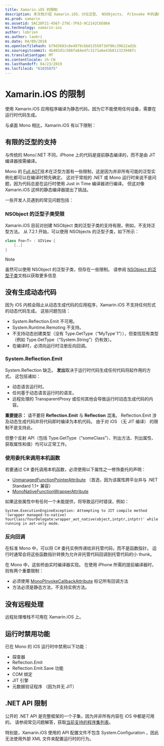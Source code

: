 ```yaml
---
title: Xamarin.iOS 的限制
description: 本文档介绍 Xamarin.iOS，讨论泛型、 NSObjects、 P/Invoke 中的通用对象，和的详细信息的通用子类的限制。
ms.prod: xamarin
ms.assetid: 5AC28F21-4567-278C-7F63-9C2142C6E06A
ms.technology: xamarin-ios
author: lobrien
ms.author: laobri
ms.date: 04/09/2018
ms.openlocfilehash: b79d3683c8e4979cbbd13550f3df86c39622ad2b
ms.sourcegitcommit: 4b402d1c508fa84e4fc3171a6e43b811323948fc
ms.translationtype: MT
ms.contentlocale: zh-CN
ms.lasthandoff: 04/23/2019
ms.locfileid: "61035875"
---
```

# <a name="limitations-of-xamarinios"></a>Xamarin.iOS 的限制

使用 Xamarin.iOS 应用程序编译为静态代码，因为它不能使用任何设备，需要在运行时代码生成。

与桌面 Mono 相比，Xamarin.iOS 有以下限制：

 <a name="Limited_Generics_Support" />


## <a name="limited-generics-support"></a>有限的泛型的支持

与传统的 Mono/.NET 不同，iPhone 上的代码是提前静态编译的，而不是由 JIT 编译器按需编译。

Mono 的 [Full AOT](https://www.mono-project.com/docs/advanced/aot/#full-aot)技术在泛型方面有一些限制，这是因为并非所有可能的泛型实例化都可以在编译时预先确定。 这对于常规的 .NET 或 Mono 运行时来说不是问题，因为代码总是在运行时使用 Just in Time 编译器进行编译。 但这对像 Xamarin.iOS 这样的静态编译器提出了挑战。

一些开发人员遇到的常见问题包括：

 <a name="Generic_Subclasses_of_NSObjects_are_limited" />


### <a name="generic-subclasses-of-nsobjects-are-limited"></a>NSObject 的泛型子类受限

Xamarin.iOS 目前对创建 NSObject 类的泛型子类的支持有限，例如，不支持泛型方法。 从 7.2.1 开始，可以使用 NSObjects 的泛型子类，如下所示：

```csharp
class Foo<T> : UIView {
    [..]
}
```

> [!NOTE]
> 虽然可以使用 NSObject 的泛型子类，但存在一些限制。 请参阅 [NSObject 的泛型子类](~/ios/internals/api-design/nsobject-generics.md)文档以获取更多信息


 <a name="No_Dynamic_Code_Generation" />


## <a name="no-dynamic-code-generation"></a>没有生成动态代码

因为 iOS 内核会阻止从动态生成代码的应用程序，Xamarin.iOS 不支持任何形式的动态代码生成。 这些问题包括：

-  System.Reflection.Emit 不可用。
-  System.Runtime.Remoting 不支持。
-  不支持动态创建类型（没有 Type.GetType（“MyType`1”）），但查找现有类型（例如 Type.GetType（“System.String”）仍有效）。 
-  在编译时，必须向运行时注册反向回调。


 
 <a name="System.Reflection.Emit" />


### <a name="systemreflectionemit"></a>System.Reflection.Emit

System.Reflection 缺乏。 **发出**取决于运行时代码生成任何代码将起作用的方式。 这包括诸如：

-  动态语言运行时。
-  任何基于动态语言运行时的语言。
-  远程处理的 TransparentProxy 或任何其他会导致运行时动态生成代码的内容。 


 **重要提示：** 请不要将 **Reflection.Emit** 与 **Reflection** 混淆。 Reflection.Emit 涉及动态生成代码并将代码即时编译为本机代码。 由于对 iOS （无 JIT 编译） 的限制不是支持此。

但整个反射 API（包括 Type.GetType（“someClass”）、列出方法、列出属性、获取属性和值）均可以正常工作。

### <a name="using-delegates-to-call-native-functions"></a>使用委托来调用本机函数

若要通过 C# 委托调用本机函数，必须使用以下属性之一修饰委托的声明：

- [UnmanagedFunctionPointerAttribute](xref:System.Runtime.InteropServices.UnmanagedFunctionPointerAttribute) （首选，因为该属性跨平台并与 .NET Standard 1.1+ 兼容）
- [MonoNativeFunctionWrapperAttribute](xref:ObjCRuntime.MonoNativeFunctionWrapperAttribute)

如果这些属性中有任何一个未能提供，将导致运行时错误，例如：

```
System.ExecutionEngineException: Attempting to JIT compile method '(wrapper managed-to-native) YourClass/YourDelegate:wrapper_aot_native(object,intptr,intptr)' while running in aot-only mode.
```
 
 <a name="Reverse_Callbacks" />


### <a name="reverse-callbacks"></a>反向回调

在标准 Mono 中，可以将 C# 委托实例传递给非托管代码，而不是函数指针。 运行时通常会将这些函数指针转换为允许非托管代码回调到托管代码的小 thunk。

在 Mono 中，这些桥由实时编译器实现。 在使用 iPhone 所需的提前编译器时，则有两个重要限制：

-  必须使用 [MonoPInvokeCallbackAttribute](xref:ObjCRuntime.MonoPInvokeCallbackAttribute) 标记所有回调方法
-  方法必须是静态方法，不支持实例方法。
 
<a name="No_Remoting" />

## <a name="no-remoting"></a>没有远程处理

远程处理堆栈不可用在 Xamarin.iOS 上。


 <a name="Runtime_Disabled_Features" />


## <a name="runtime-disabled-features"></a>运行时禁用功能

已在 Mono 的 iOS 运行时中禁用以下功能：

-  探查器
-  Reflection.Emit
-  Reflection.Emit.Save 功能
-  COM 绑定
-  JIT 引擎
-  元数据验证程序 （因为并无 JIT）


 <a name=".NET_API_Limitations" />


## <a name="net-api-limitations"></a>.NET API 限制

公开的 .NET API 是完整框架的一个子集，因为并非所有内容在 iOS 中都是可用的。 请参阅常见问题解答，获取[当前支持的程序集列表](~/cross-platform/internals/available-assemblies.md)。



特别是，Xamarin.iOS 使用的 API 配置文件不包含 System.Configuration ，因此无法使用外部 XML 文件来配置运行时的行为。

